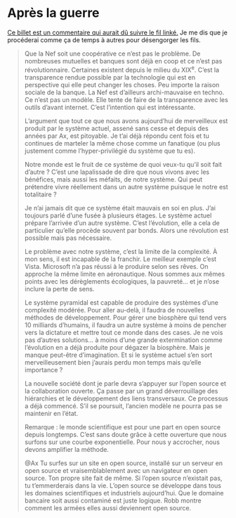 # Après la guerre

[Ce billet est un commentaire qui aurait dû suivre le fil linké.](https://tcrouzet.com/2008/06/16/internet-accouche-d%e2%80%99une-nouvelle-societe/) Je me dis que je procéderai comme ça de temps à autres pour désengorger les fils.

> Que la Nef soit une coopérative ce n’est pas le problème. De nombreuses mutuelles et banques sont déjà en coop et ce n’est pas révolutionnaire. Certaines existent depuis le milieu du XIX<sup>e</sup>. C’est la transparence rendue possible par la technologie qui est en perspective qui elle peut changer les choses. Peu importe la raison sociale de la banque. La Nef est d’ailleurs archi-mauvaise en techno. Ce n’est pas un modèle. Elle tente de faire de la transparence avec les outils d’avant internet. C’est l’intention qui est intéressante.
> 
> 
> L’argument que tout ce que nous avons aujourd’hui de merveilleux est produit par le système actuel, assené sans cesse et depuis des années par Ax, est pitoyable. Je t’ai déjà répondu cent fois et tu continues de marteler la même chose comme un fanatique (ou plus justement comme l’hyper-privilégié du système que tu es).
> 
> 
> Notre monde est le fruit de ce système de quoi veux-tu qu’il soit fait d’autre ? C’est une lapalissade de dire que nous vivons avec les bénéfices, mais aussi les méfaits, de notre système. Qui peut prétendre vivre réellement dans un autre système puisque le notre est totalitaire ?
> 
> 
> Je n’ai jamais dit que ce système était mauvais en soi en plus. J’ai toujours parlé d’une fusée à plusieurs étages. Le système actuel prépare l’arrivée d’un autre système. C’est l’évolution, elle a cela de particulier qu’elle procède souvent par bonds. Alors une révolution est possible mais pas nécessaire.
> 
> 
> Le problème avec notre système, c’est la limite de la complexité. À mon sens, il est incapable de la franchir. Le meilleur exemple c’est Vista. Microsoft n’a pas réussi à le produire selon ses rêves. On approche la même limite en aéronautique. Nous sommes aux mêmes points avec les dérèglements écologiques, la pauvreté… et je n’ose inclure la perte de sens.
> 
> 
> Le système pyramidal est capable de produire des systèmes d’une complexité modérée. Pour aller au-delà, il faudra de nouvelles méthodes de développement. Pour gérer une biosphère qui tend vers 10 milliards d’humains, il faudra un autre système à moins de pencher vers la dictature et mettre tout ce monde dans des cases. Je ne vois pas d’autres solutions… à moins d’une grande extermination comme l’évolution en a déjà produite pour dégazer la biosphère. Mais je manque peut-être d’imagination. Et si le système actuel s’en sort merveilleusement bien j’aurais perdu mon temps mais qu’elle importance ?
> 
> 
> La nouvelle société dont je parle devra s’appuyer sur l’open source et la collaboration ouverte. Ça passe par un grand déverrouillage des hiérarchies et le développement des liens transversaux. Ce processus a déjà commencé. S’il se poursuit, l’ancien modèle ne pourra pas se maintenir en l’état.
> 
> 
> Remarque : le monde scientifique est pour une part en open source depuis longtemps. C’est sans doute grâce à cette ouverture que nous surfons sur une courbe exponentielle. Pour nous y accrocher, nous devons amplifier la méthode.
> 
> 
> @Ax Tu surfes sur un site en open source, installé sur un serveur en open source et vraisemblablement avec un navigateur en open source. Ton propre site fait de même. Si l’open source n’existait pas, tu t’emmerderais dans la vie. L’open source se développe dans tous les domaines scientifiques et industriels aujourd’hui. Que le domaine bancaire soit aussi contaminé est juste logique. Robb montre comment les armées elles aussi deviennent open source.